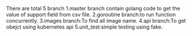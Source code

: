 
There are total 5 branch
1.master branch contain golang code to get the value of support field from csv  file.
2.goroutine branch:to run function concurrently.
3.images branch:To find all image name.
4.api branch:To get obejct using kubernetes api
5.unit_test:simple testing using fake.






